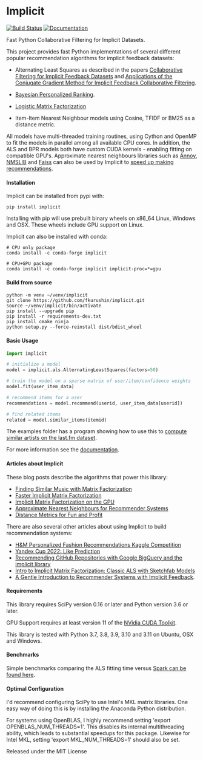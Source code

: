 Implicit
=======

[![Build
Status](https://github.com/benfred/implicit/workflows/Build/badge.svg)](https://github.com/benfred/implicit/actions?query=workflow%3ABuild+branch%3Amain)
[![Documentation](https://img.shields.io/badge/documentation-blue.svg)](https://benfred.github.io/implicit/)


Fast Python Collaborative Filtering for Implicit Datasets.

This project provides fast Python implementations of several different popular recommendation algorithms for
implicit feedback datasets:

 * Alternating Least Squares as described in the papers [Collaborative Filtering for Implicit Feedback Datasets](http://yifanhu.net/PUB/cf.pdf) and [Applications of the Conjugate Gradient Method for Implicit
Feedback Collaborative Filtering](https://pdfs.semanticscholar.org/bfdf/7af6cf7fd7bb5e6b6db5bbd91be11597eaf0.pdf).

 * [Bayesian Personalized Ranking](https://arxiv.org/pdf/1205.2618.pdf).

 * [Logistic Matrix Factorization](https://web.stanford.edu/~rezab/nips2014workshop/submits/logmat.pdf)

 * Item-Item Nearest Neighbour models using Cosine, TFIDF or BM25 as a distance metric.

All models have multi-threaded training routines, using Cython and OpenMP to fit the models in
parallel among all available CPU cores.  In addition, the ALS and BPR models both have custom CUDA
kernels - enabling fitting on compatible GPU's. Approximate nearest neighbours libraries such as [Annoy](https://github.com/spotify/annoy), [NMSLIB](https://github.com/searchivarius/nmslib)
and [Faiss](https://github.com/facebookresearch/faiss) can also be used by Implicit to [speed up
making recommendations](https://www.benfrederickson.com/approximate-nearest-neighbours-for-recommender-systems/).

#### Installation

Implicit can be installed from pypi with:

```
pip install implicit
```

Installing with pip will use prebuilt binary wheels on x86_64 Linux, Windows
and OSX. These wheels include GPU support on Linux.

Implicit can also be installed with conda:

```
# CPU only package
conda install -c conda-forge implicit

# CPU+GPU package
conda install -c conda-forge implicit implicit-proc=*=gpu
```

#### Build from source

```
python -m venv ~/venv/implicit
git clone https://github.com/fkurushin/implicit.git
source ~/venv/implicit/bin/activate
pip install --upgrade pip
pip install -r requirements-dev.txt
pip install cmake ninja
python setup.py --force-reinstall dist/bdist_wheel
```

#### Basic Usage

```python
import implicit

# initialize a model
model = implicit.als.AlternatingLeastSquares(factors=50)

# train the model on a sparse matrix of user/item/confidence weights
model.fit(user_item_data)

# recommend items for a user
recommendations = model.recommend(userid, user_item_data[userid])

# find related items
related = model.similar_items(itemid)
```

The examples folder has a program showing how to use this to [compute similar artists on the
last.fm dataset](https://github.com/benfred/implicit/blob/master/examples/lastfm.py).

For more information see the [documentation](https://benfred.github.io/implicit/).

#### Articles about Implicit

These blog posts describe the algorithms that power this library:

 * [Finding Similar Music with Matrix Factorization](https://www.benfrederickson.com/matrix-factorization/)
 * [Faster Implicit Matrix Factorization](https://www.benfrederickson.com/fast-implicit-matrix-factorization/)
 * [Implicit Matrix Factorization on the GPU](https://www.benfrederickson.com/implicit-matrix-factorization-on-the-gpu/)
 * [Approximate Nearest Neighbours for Recommender Systems](https://www.benfrederickson.com/approximate-nearest-neighbours-for-recommender-systems/)
 * [Distance Metrics for Fun and Profit](https://www.benfrederickson.com/distance-metrics/)

There are also several other articles about using Implicit to build recommendation systems:
 * [H&M Personalized Fashion Recommendations Kaggle Competition](https://www.kaggle.com/competitions/h-and-m-personalized-fashion-recommendations/discussion/324129)
 * [Yandex Cup 2022: Like Prediction](https://github.com/greenwolf-nsk/yandex-cup-2022-recsys)
 * [Recommending GitHub Repositories with Google BigQuery and the implicit library](https://medium.com/@jbochi/recommending-github-repositories-with-google-bigquery-and-the-implicit-library-e6cce666c77)
 * [Intro to Implicit Matrix Factorization: Classic ALS with Sketchfab Models](http://blog.ethanrosenthal.com/2016/10/19/implicit-mf-part-1/)
 * [A Gentle Introduction to Recommender Systems with Implicit Feedback](https://jessesw.com/Rec-System/).


#### Requirements

This library requires SciPy version 0.16 or later and Python version 3.6 or later.

GPU Support requires at least version 11 of the [NVidia CUDA Toolkit](https://developer.nvidia.com/cuda-downloads).

This library is tested with Python 3.7, 3.8, 3.9, 3.10 and 3.11 on Ubuntu, OSX and Windows.

#### Benchmarks

Simple benchmarks comparing the ALS fitting time versus [Spark can be found here](https://github.com/benfred/implicit/tree/master/benchmarks).

#### Optimal Configuration

I'd recommend configuring SciPy to use Intel's MKL matrix libraries. One easy way of doing this is by installing the Anaconda Python distribution.

For systems using OpenBLAS, I highly recommend setting 'export OPENBLAS_NUM_THREADS=1'. This
disables its internal multithreading ability, which leads to substantial speedups for this
package. Likewise for Intel MKL, setting 'export MKL_NUM_THREADS=1' should also be set.

Released under the MIT License
